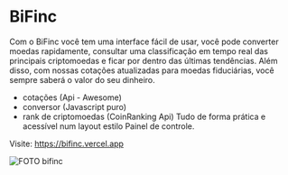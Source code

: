 # BiFinc
Com o BiFinc você tem uma interface fácil de usar, você pode converter moedas rapidamente, consultar uma classificação em tempo real das principais criptomoedas e ficar por dentro das últimas tendências. Além disso, com nossas cotações atualizadas para moedas fiduciárias, você sempre saberá o valor do seu dinheiro.

- cotações (Api - Awesome)
- conversor (Javascript puro)
- rank de criptomoedas (CoinRanking Api)
Tudo de forma prática e acessível num layout estilo Painel de controle.

Visite: https://bifinc.vercel.app

![FOTO bifinc](https://user-images.githubusercontent.com/114265734/211993292-a8eac075-7224-4086-b58b-c7a1ddd33952.png)
